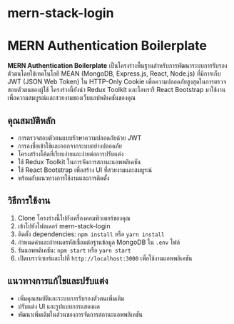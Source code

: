 # mern-stack-login
# MERN Authentication Boilerplate

**MERN Authentication Boilerplate** เป็นโครงร่างพื้นฐานสำหรับการพัฒนาระบบการรับรองตัวตนโดยใช้เทคโนโลยี MEAN (MongoDB, Express.js, React, Node.js)
ที่มีการเก็บ JWT (JSON Web Token) ใน HTTP-Only Cookie เพื่อความปลอดภัยสูงสุดในการตรวจสอบตัวตนของผู้ใช้ โครงร่างนี้ยังนำ Redux Toolkit และไลบรารี React Bootstrap 
มาใช้งานเพื่อความสมบูรณ์และสวยงามของเว็บแอปพลิเคชันของคุณ

## คุณสมบัติหลัก
- การตรวจสอบตัวตนแบบรักษาความปลอดภัยด้วย JWT
- การลงชื่อเข้าใช้และออกจากระบบอย่างปลอดภัย
- โครงสร้างโค้ดที่เรียบง่ายและง่ายต่อการปรับแต่ง
- ใช้ Redux Toolkit ในการจัดการสถานะแอพพลิเคชัน
- ใช้ React Bootstrap เพื่อสร้าง UI ที่สวยงามและสมบูรณ์
- พร้อมกับแนวทางการใช้งานและการติดตั้ง

## วิธีการใช้งาน
1. Clone โครงร่างนี้ไปยังเครื่องคอมพิวเตอร์ของคุณ
2. เข้าไปยังโฟลเดอร์ mern-stack-login
3. ติดตั้ง dependencies: `npm install` หรือ `yarn install`
4. กำหนดค่าและกำหนดรหัสเชื่อมต่อฐานข้อมูล MongoDB ใน `.env` ไฟล์
5. รันแอพพลิเคชัน: `npm start` หรือ `yarn start`
6. เปิดเบราว์เซอร์และไปที่ `http://localhost:3000` เพื่อใช้งานแอพพลิเคชัน

## แนวทางการแก้ไขและปรับแต่ง
- เพิ่มคุณสมบัติและระบบการรับรองตัวตนเพิ่มเติม
- ปรับแต่ง UI และรูปแบบการแสดงผล
- พัฒนาเพิ่มเติมในส่วนของการจัดการสถานะแอพพลิเคชัน

